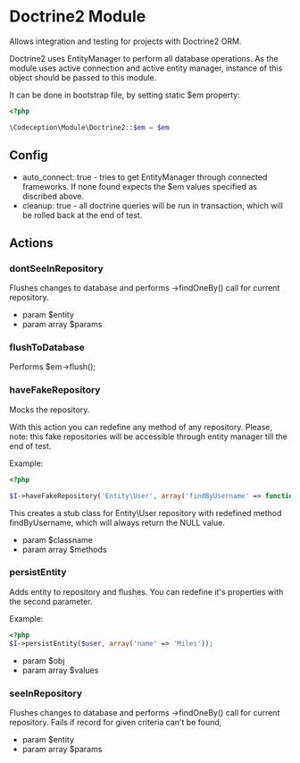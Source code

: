 # Doctrine2 Module

Allows integration and testing for projects with Doctrine2 ORM.

Doctrine2 uses EntityManager to perform all database operations.
As the module uses active connection and active entity manager, instance of this object should be passed to this module.

It can be done in bootstrap file, by setting static $em property:

``` php
<?php

\Codeception\Module\Doctrine2::$em = $em

```

## Config

* auto_connect: true - tries to get EntityManager through connected frameworks. If none found expects the $em values specified as discribed above.
* cleanup: true - all doctrine queries will be run in transaction, which will be rolled back at the end of test.

## Actions


### dontSeeInRepository


Flushes changes to database and performs ->findOneBy() call for current repository.

 * param $entity
 * param array $params


### flushToDatabase


Performs $em->flush();


### haveFakeRepository


Mocks the repository.

With this action you can redefine any method of any repository.
Please, note: this fake repositories will be accessible through entity manager till the end of test.

Example:

``` php
<?php

$I->haveFakeRepository('Entity\User', array('findByUsername' => function($username) {  return null; }));

```

This creates a stub class for Entity\User repository with redefined method findByUsername, which will always return the NULL value.

 * param $classname
 * param array $methods


### persistEntity


Adds entity to repository and flushes. You can redefine it's properties with the second parameter.

Example:

``` php
<?php
$I->persistEntity($user, array('name' => 'Miles'));
```

 * param $obj
 * param array $values


### seeInRepository


Flushes changes to database and performs ->findOneBy() call for current repository.
Fails if record for given criteria can\'t be found,

 * param $entity
 * param array $params
